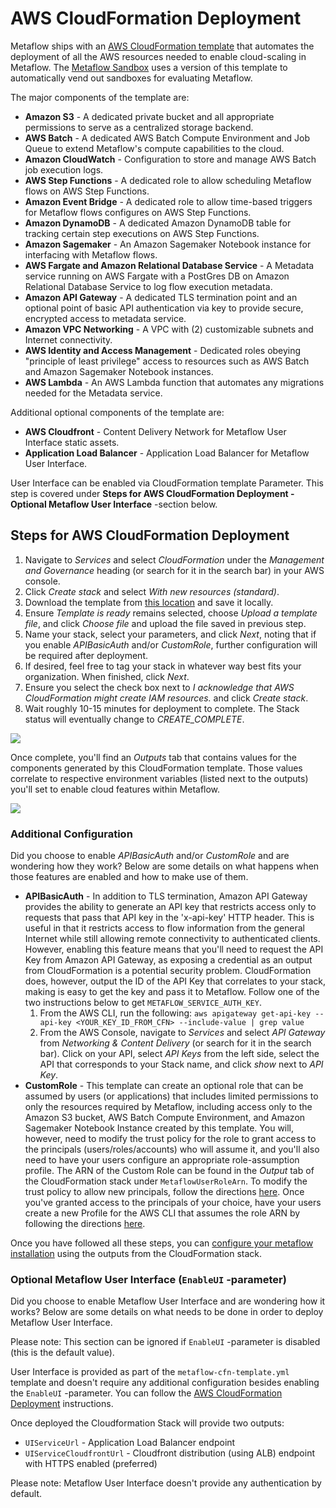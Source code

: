# AWS CloudFormation Deployment

Metaflow ships with an [AWS CloudFormation template](https://github.com/Netflix/metaflow-tools/tree/master/aws/cloudformation) that automates the deployment of all the AWS resources needed to enable cloud-scaling in Metaflow. The [Metaflow Sandbox](https://docs.metaflow.org/metaflow-on-aws/metaflow-sandbox) uses a version of this template to automatically vend out sandboxes for evaluating Metaflow.

The major components of the template are:

* **Amazon S3** - A dedicated private bucket and all appropriate permissions to serve as a centralized storage backend.
* **AWS Batch** - A dedicated AWS Batch Compute Environment and Job Queue to extend Metaflow's compute capabilities to the cloud.
* **Amazon CloudWatch** - Configuration to store and manage AWS Batch job execution logs.
* **AWS Step Functions** - A dedicated role to allow scheduling Metaflow flows on AWS Step Functions.
* **Amazon Event Bridge** - A dedicated role to allow time-based triggers for Metaflow flows configures on AWS Step Functions.
* **Amazon DynamoDB** - A dedicated Amazon DynamoDB table for tracking certain step executions on AWS Step Functions.
* **Amazon Sagemaker** - An Amazon Sagemaker Notebook instance for interfacing with Metaflow flows.
* **AWS Fargate and Amazon Relational Database Service** - A Metadata service running on AWS Fargate with a PostGres DB on Amazon Relational Database Service to log flow execution metadata.
* **Amazon API Gateway** -  A dedicated TLS termination point and an optional point of basic API authentication via key to provide secure, encrypted access to metadata service.
* **Amazon VPC Networking** - A VPC with \(2\) customizable subnets and Internet connectivity.
* **AWS Identity and Access Management** - Dedicated roles obeying "principle of least privilege" access to resources such as AWS Batch and Amazon Sagemaker Notebook instances.
* **AWS Lambda** _-_ An AWS Lambda function that automates any migrations needed for the Metadata service.

Additional optional components of the template are:

* **AWS Cloudfront** - Content Delivery Network for Metaflow User Interface static assets.
* **Application Load Balancer** - Application Load Balancer for Metaflow User Interface.

User Interface can be enabled via CloudFormation template Parameter. This step is covered under **Steps for AWS CloudFormation Deployment - Optional Metaflow User Interface** -section below.

## Steps for AWS CloudFormation Deployment

1. Navigate to _Services_ and select _CloudFormation_ under the _Management and Governance_ heading \(or search for it in the search bar\) in your AWS console.
2. Click _Create stack_ and select _With new resources \(standard\)_.
3. Download the template from [this location](https://github.com/Netflix/metaflow-tools/blob/master/aws/cloudformation/metaflow-cfn-template.yml) and save it locally.
4. Ensure _Template is ready_ remains selected, choose _Upload a template file_, and click _Choose file_ and upload the file saved in previous step.
5. Name your stack, select your parameters, and click _Next_, noting that if you enable _APIBasicAuth_ and/or _CustomRole_, further configuration will be required after deployment. 
6. If desired, feel free to tag your stack in whatever way best fits your organization. When finished, click _Next_.
7. Ensure you select the check box next to _I acknowledge that AWS CloudFormation might create IAM resources._ and click _Create stack_.
8. Wait roughly 10-15 minutes for deployment to complete. The Stack status will eventually change to _CREATE\_COMPLETE_.

![](../../.gitbook/assets/screencapture-us-west-2-console-aws-amazon-cloudformation-home-2020-07-27-14_22_27.png)

Once complete, you'll find an _Outputs_ tab that contains values for the components generated by this CloudFormation template. Those values correlate to respective environment variables \(listed next to the outputs\) you'll set to enable cloud features within Metaflow.

![](../../.gitbook/assets/screencapture-us-west-2-console-aws-amazon-cloudformation-home-2020-07-27-14_28_17.png)

### Additional Configuration

Did you choose to enable _APIBasicAuth_ and/or _CustomRole_ and are wondering how they work? Below are some details on what happens when those features are enabled and how to make use of them.

* **APIBasicAuth** - In addition to TLS termination, Amazon API Gateway provides the ability to generate an API key that restricts access only to requests that pass that API key in the 'x-api-key' HTTP header. This is useful in that it restricts access to flow information from the general Internet while still allowing remote connectivity to authenticated clients. However, enabling this feature means that you'll need to request the API Key from Amazon API Gateway, as exposing a credential as an output from CloudFormation is a potential security problem. CloudFormation does, however, output the ID of the API Key that correlates to your stack, making is easy to get the key and pass it to Metaflow. Follow one of the two instructions below to get `METAFLOW_SERVICE_AUTH_KEY`.
  1. From the AWS CLI, run the following: `aws apigateway get-api-key --api-key <YOUR_KEY_ID_FROM_CFN> --include-value | grep value`
  2. From the AWS Console, navigate to _Services_ and select _API Gateway_ from _Networking & Content Delivery_ \(or search for it in the search bar\). Click on your API, select _API Keys_ from the left side, select the API that corresponds to your Stack name, and click _show_ next to _API Key_.
* **CustomRole** - This template can create an optional role that can be assumed by users \(or applications\) that includes limited permissions to only the resources required by Metaflow, including access only to the Amazon S3 bucket, AWS Batch Compute Environment, and Amazon Sagemaker Notebook Instance created by this template. You will, however, need to modify the trust policy for the role to grant access to the principals \(users/roles/accounts\) who will assume it, and you'll also need to have your users configure an appropriate role-assumption profile. The ARN of the Custom Role can be found in the _Output_ tab of the CloudFormation stack under `MetaflowUserRoleArn`. To modify the trust policy to allow new principals, follow the directions [here](https://docs.aws.amazon.com/IAM/latest/UserGuide/roles-managingrole-editing-console.html#roles-managingrole_edit-trust-policy). Once you've granted access to the principals of your choice, have your users create a new Profile for the AWS CLI that assumes the role ARN by following the directions [here](https://docs.aws.amazon.com/cli/latest/userguide/cli-configure-role.html).

Once you have followed all these steps, you can [configure your metaflow installation](../../overview/configuring-metaflow.md) using the outputs from the CloudFormation stack.

### Optional Metaflow User Interface (`EnableUI` -parameter)

Did you choose to enable Metaflow User Interface and are wondering how it works? Below are some details on what needs to be done in order to deploy Metaflow User Interface.

Please note: This section can be ignored if `EnableUI` -parameter is disabled (this is the default value).

User Interface is provided as part of the `metaflow-cfn-template.yml` template and doesn't require any additional
configuration besides enabling the `EnableUI` -parameter. You can follow the [AWS CloudFormation Deployment](https://admin-docs.metaflow.org/metaflow-on-aws/deployment-guide/aws-cloudformation-deployment#steps-for-aws-cloudformation-deployment) instructions.

Once deployed the Cloudformation Stack will provide two outputs:
- `UIServiceUrl` - Application Load Balancer endpoint
- `UIServiceCloudfrontUrl` - Cloudfront distribution (using ALB) endpoint with HTTPS enabled (preferred)

Please note: Metaflow User Interface doesn't provide any authentication by default.